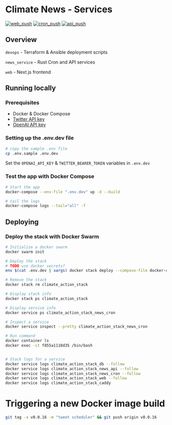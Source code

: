 # Climate News - Services

[![web_push](https://github.com/climatenews/services/actions/workflows/news_service_web_push.yml/badge.svg)](https://github.com/climatenews/services/actions/workflows/news_service_web_push.yml) [![cron_push](https://github.com/climatenews/services/actions/workflows/news_service_cron_push.yml/badge.svg)](https://github.com/climatenews/services/actions/workflows/news_service_cron_push.yml) [![api_push](https://github.com/climatenews/services/actions/workflows/news_service_api_push.yml/badge.svg)](https://github.com/climatenews/services/actions/workflows/news_service_api_push.yml)


## Overview
`devops` - Terraform & Ansible deployment scripts

`news_service` - Rust Cron and API services

`web` - Next.js frontend

## Running locally
### Prerequisites
- Docker & Docker Compose
- [Twitter API key](https://developer.twitter.com/en/docs/authentication/oauth-2-0/bearer-tokens)
- [OpenAI API key](https://openai.com/api/)

### Setting up the .env.dev file
```bash
# copy the sample .env file 
cp .env.sample .env.dev
```
Set the `OPENAI_API_KEY` & `TWITTER_BEARER_TOKEN` variables in `.env.dev`

### Test the app with Docker Compose
```bash
# Start the app
docker-compose --env-file ".env.dev" up -d --build 

# tail the logs
docker-compose logs --tail="all" -f
```

## Deploying
### Deploy the stack with Docker Swarm
```bash
# Initialize a docker swarm
docker swarm init 

# Deploy the stack
# TODO use docker secrets?
env $(cat .env.dev | xargs) docker stack deploy --compose-file docker-compose.yaml climate_action_stack 

# Remove the stack
docker stack rm climate_action_stack

# Display stack info
docker stack ps climate_action_stack

# Display service info
docker service ps climate_action_stack_news_cron

# Inspect a service
docker service inspect --pretty climate_action_stack_news_cron

# Run command
docker container ls
docker exec -it f855a1118d35 /bin/bash


# Stack logs for a service
docker service logs climate_action_stack_db --follow
docker service logs climate_action_stack_news_api --follow
docker service logs climate_action_stack_news_cron --follow
docker service logs climate_action_stack_web --follow
docker service logs climate_action_stack_caddy

```


# Triggering a new Docker image build
```bash
git tag -a v0.0.16 -m "tweet scheduler" && git push origin v0.0.16 

```

